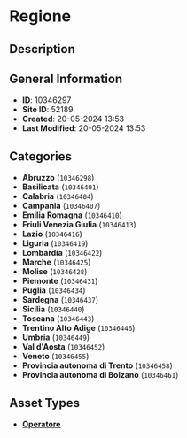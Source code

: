 # Regione

## Description

## General Information
- **ID**: 10346297
- **Site ID**: 52189
- **Created**: 20-05-2024 13:53
- **Last Modified**: 20-05-2024 13:53

## Categories
- **Abruzzo** (`10346298`)
- **Basilicata** (`10346401`)
- **Calabria** (`10346404`)
- **Campania** (`10346407`)
- **Emilia Romagna** (`10346410`)
- **Friuli Venezia Giulia** (`10346413`)
- **Lazio** (`10346416`)
- **Liguria** (`10346419`)
- **Lombardia** (`10346422`)
- **Marche** (`10346425`)
- **Molise** (`10346428`)
- **Piemonte** (`10346431`)
- **Puglia** (`10346434`)
- **Sardegna** (`10346437`)
- **Sicilia** (`10346440`)
- **Toscana** (`10346443`)
- **Trentino Alto Adige** (`10346446`)
- **Umbria** (`10346449`)
- **Val d'Aosta** (`10346452`)
- **Veneto** (`10346455`)
- **Provincia autonoma di Trento** (`10346458`)
- **Provincia autonoma di Bolzano** (`10346461`)
## Asset Types
- **[Operatore](../contentStructure/operatore/README.md)** 
